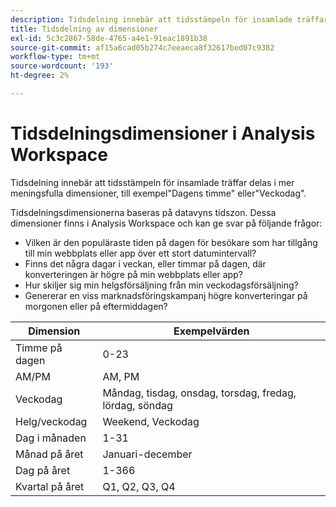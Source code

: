 ```yaml
---
description: Tidsdelning innebär att tidsstämpeln för insamlade träffar delas i mer meningsfulla dimensioner, till exempel"Dagens timme" eller"Veckodag".
title: Tidsdelning av dimensioner
exl-id: 5c3c2867-58de-4765-a4e1-91eac1891b38
source-git-commit: af15a6cad05b274c7eeaeca8f32617bed07c9382
workflow-type: tm+mt
source-wordcount: '193'
ht-degree: 2%

---
```


# Tidsdelningsdimensioner i Analysis Workspace

Tidsdelning innebär att tidsstämpeln för insamlade träffar delas i mer meningsfulla dimensioner, till exempel&quot;Dagens timme&quot; eller&quot;Veckodag&quot;.

Tidsdelningsdimensionerna baseras på datavyns tidszon. Dessa dimensioner finns i Analysis Workspace och kan ge svar på följande frågor:

* Vilken är den populäraste tiden på dagen för besökare som har tillgång till min webbplats eller app över ett stort datumintervall?
* Finns det några dagar i veckan, eller timmar på dagen, där konverteringen är högre på min webbplats eller app?
* Hur skiljer sig min helgsförsäljning från min veckodagsförsäljning?
* Genererar en viss marknadsföringskampanj högre konverteringar på morgonen eller på eftermiddagen?

| Dimension | Exempelvärden |
|--- |--- |
| Timme på dagen | 0-23 |
| AM/PM | AM, PM |
| Veckodag | Måndag, tisdag, onsdag, torsdag, fredag, lördag, söndag |
| Helg/veckodag | Weekend, Veckodag |
| Dag i månaden | 1-31 |
| Månad på året | Januari-december |
| Dag på året | 1-366 |
| Kvartal på året | Q1, Q2, Q3, Q4 |
